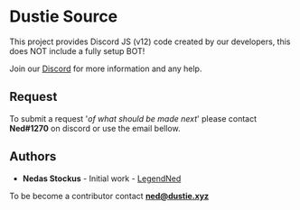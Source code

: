 # Dustie Source
This project provides Discord JS (v12) code created by our developers, this does NOT include a fully setup BOT!

Join our [Discord](https://dustie.xyz/discord) for more information and any help.

## Request
To submit a request '*of what should be made next*' please contact **Ned#1270** on discord or use the email bellow.

## Authors
* **Nedas Stockus** - Initial work - [LegendNed](https://github.com/LegendNed)

To be become a contributor contact **ned@dustie.xyz**

